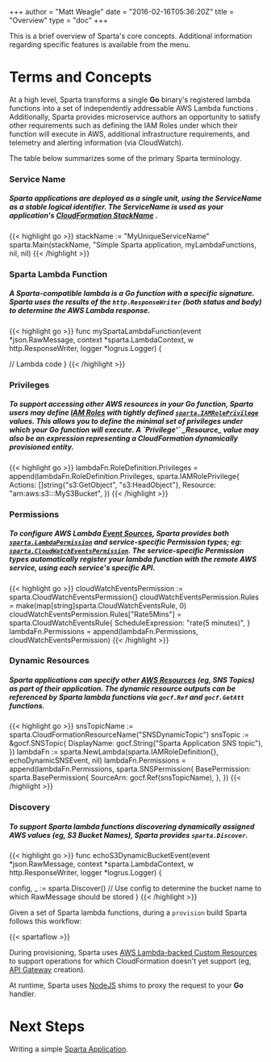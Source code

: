 +++
author = "Matt Weagle"
date = "2016-02-16T05:36:20Z"
title = "Overview"
type = "doc"
+++

This is a brief overview of Sparta's core concepts.  Additional information regarding specific features is available from the menu.

# Terms and Concepts

At a high level, Sparta transforms a single **Go** binary's registered lambda functions into a set of independently addressable AWS Lambda functions .  Additionally, Sparta provides microservice authors an opportunity to satisfy other requirements such as defining the IAM Roles under which their function will execute in AWS, additional infrastructure requirements, and telemetry and alerting information (via CloudWatch).

The table below summarizes some of the primary Sparta terminology.

<div class="list-group">
  <!-- Service Name -->
  <div class="list-group-item">
    <h3 class="list-group-item-heading">Service Name</h3>
    <h5 class="list-group-item-text large">Sparta applications are deployed as a single unit, using the <b>ServiceName</b> as a stable logical identifier.  The <b>ServiceName</b> is used as your application's <a href="http://docs.aws.amazon.com/AWSCloudFormation/latest/UserGuide/pseudo-parameter-reference.html">CloudFormation StackName</a> .</h5>
    <p />
    {{< highlight go >}}
stackName := "MyUniqueServiceName"
sparta.Main(stackName,
  "Simple Sparta application,
  myLambdaFunctions,
  nil,
  nil)
    {{< /highlight >}}
    </p>
  </div>
  <!-- Lambda Functions -->
  <div class="list-group-item">
    <h3 class="list-group-item-heading">Sparta Lambda Function</h3>
    <h5 class="list-group-item-text large">A Sparta-compatible lambda is a <b>Go</b> function with a specific signature. Sparta uses the results of the <code>http.ResponseWriter</code> (both status and body) to determine the AWS Lambda response.</h5>
    <p />
    {{< highlight go >}}
func mySpartaLambdaFunction(event *json.RawMessage,
                      context *sparta.LambdaContext,
                      w http.ResponseWriter,
                      logger *logrus.Logger) {

  // Lambda code
}
    {{< /highlight >}}
    </p>
  </div>
  <!-- Privileges -->
  <div class="list-group-item">
    <h3 class="list-group-item-heading">Privileges</h3>
    <h5 class="list-group-item-text">To support accessing other AWS resources in your <b>Go</b> function, Sparta users may define <a href="http://docs.aws.amazon.com/IAM/latest/UserGuide/id_roles.html">IAM Roles</a> with tightly defined <a href="https://godoc.org/github.com/mweagle/Sparta#IAMRolePrivilege"><code>sparta.IAMRolePrivilege</code></a> values. This allows you to define the <i>minimal</i> set of privileges under which your <b>Go</b> function will execute.  A `Privilege'` _Resource_ value may also be an expression representing a CloudFormation dynamically provisioned entity.</h5>
    <p />
    {{< highlight go >}}
lambdaFn.RoleDefinition.Privileges = append(lambdaFn.RoleDefinition.Privileges,
  sparta.IAMRolePrivilege{
  	Actions:  []string{"s3:GetObject", "s3:HeadObject"},
  	Resource: "arn:aws:s3:::MyS3Bucket",
})
    {{< /highlight >}}
    </p>
  </div>
  <!-- Permissions -->
  <div class="list-group-item">
    <h3 class="list-group-item-heading">Permissions</h3>
    <h5 class="list-group-item-text">To configure AWS Lambda <a href="http://docs.aws.amazon.com/lambda/latest/dg/intro-core-components.html">Event Sources</a>, Sparta provides both <a href="https://godoc.org/github.com/mweagle/Sparta#LambdaPermission"><code>sparta.LambdaPermission</code></a> and service-specific <i>Permission</i> types; eg: <a href="https://godoc.org/github.com/mweagle/Sparta#CloudWatchEventsPermission"><code>sparta.CloudWatchEventsPermission</code></a>. The service-specific <i>Permission</i> types automatically register your lambda function with the remote AWS service, using each service's specific API.</h5>
    <p />
    {{< highlight go >}}
cloudWatchEventsPermission := sparta.CloudWatchEventsPermission{}
cloudWatchEventsPermission.Rules = make(map[string]sparta.CloudWatchEventsRule, 0)
cloudWatchEventsPermission.Rules["Rate5Mins"] = sparta.CloudWatchEventsRule{
  ScheduleExpression: "rate(5 minutes)",
}
lambdaFn.Permissions = append(lambdaFn.Permissions, cloudWatchEventsPermission)
    {{< /highlight >}}
    </p>
  </div>
  <!-- Dynamic Resources -->
  <div class="list-group-item">
    <h3 class="list-group-item-heading">Dynamic Resources</h3>
    <h5 class="list-group-item-text">Sparta applications can specify other <a href="http://docs.aws.amazon.com/AWSCloudFormation/latest/UserGuide/aws-template-resource-type-ref.html">AWS Resources</a> (eg, <i>SNS Topics</i>) as part of their application. The dynamic resource outputs can be referenced by Sparta lambda functions via <code>gocf.Ref</code> and <code>gocf.GetAtt</code> functions.</h5>
    <p />
    {{< highlight go >}}
snsTopicName := sparta.CloudFormationResourceName("SNSDynamicTopic")
snsTopic := &gocf.SNSTopic{
  DisplayName: gocf.String("Sparta Application SNS topic"),
})  
lambdaFn := sparta.NewLambda(sparta.IAMRoleDefinition{}, echoDynamicSNSEvent, nil)
lambdaFn.Permissions = append(lambdaFn.Permissions, sparta.SNSPermission{
	BasePermission: sparta.BasePermission{
		SourceArn: gocf.Ref(snsTopicName),
	},
})
    {{< /highlight >}}
    </p>
  </div>
  <!-- Discovery -->
  <div class="list-group-item">
    <h3 class="list-group-item-heading">Discovery</h3>
    <h5 class="list-group-item-text">To support Sparta lambda functions discovering dynamically assigned AWS values (eg, <i>S3 Bucket Names</i>), Sparta provides <code>sparta.Discover</code>. </h5>
    <p />
    {{< highlight go >}}
func echoS3DynamicBucketEvent(event *json.RawMessage,
  context *sparta.LambdaContext,
  w http.ResponseWriter,
  logger *logrus.Logger) {

  config, _ := sparta.Discover()
  // Use config to determine the bucket name to which RawMessage should be stored
}
    {{< /highlight >}}
    </p>
  </div>
</div>


Given a set of Sparta lambda functions, during a `provision` build Sparta follows this workflow:

{{< spartaflow >}}


During provisioning, Sparta uses [AWS Lambda-backed Custom Resources](http://docs.aws.amazon.com/AWSCloudFormation/latest/UserGuide/template-custom-resources-lambda.html) to support operations for which CloudFormation doesn't yet support (eg, [API Gateway](https://aws.amazon.com/api-gateway/) creation).

At runtime, Sparta uses [NodeJS](http://docs.aws.amazon.com/lambda/latest/dg/programming-model.html) shims to proxy the request to your **Go** handler.  


# Next Steps

Writing a simple [Sparta Application](/docs/intro_example).
